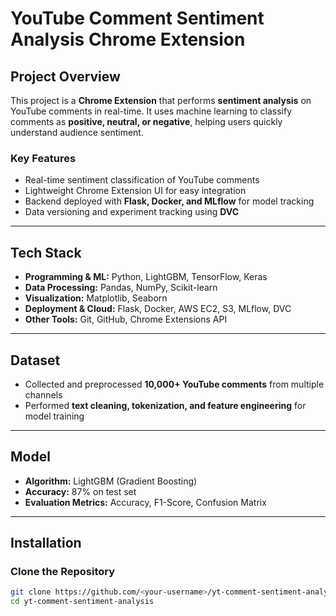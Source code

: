 
# YouTube Comment Sentiment Analysis Chrome Extension

## Project Overview
This project is a **Chrome Extension** that performs **sentiment analysis** on YouTube comments in real-time. It uses machine learning to classify comments as **positive, neutral, or negative**, helping users quickly understand audience sentiment.

### Key Features
- Real-time sentiment classification of YouTube comments  
- Lightweight Chrome Extension UI for easy integration  
- Backend deployed with **Flask, Docker, and MLflow** for model tracking  
- Data versioning and experiment tracking using **DVC**  

---

## Tech Stack
- **Programming & ML:** Python, LightGBM, TensorFlow, Keras  
- **Data Processing:** Pandas, NumPy, Scikit-learn  
- **Visualization:** Matplotlib, Seaborn  
- **Deployment & Cloud:** Flask, Docker, AWS EC2, S3, MLflow, DVC  
- **Other Tools:** Git, GitHub, Chrome Extensions API  

---

## Dataset
- Collected and preprocessed **10,000+ YouTube comments** from multiple channels  
- Performed **text cleaning, tokenization, and feature engineering** for model training  

---

## Model
- **Algorithm:** LightGBM (Gradient Boosting)  
- **Accuracy:** 87% on test set  
- **Evaluation Metrics:** Accuracy, F1-Score, Confusion Matrix  

---

## Installation

### Clone the Repository
```bash
git clone https://github.com/<your-username>/yt-comment-sentiment-analysis.git
cd yt-comment-sentiment-analysis




